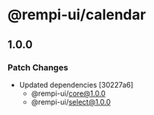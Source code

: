 # @rempi-ui/calendar

## 1.0.0

### Patch Changes

- Updated dependencies [30227a6]
  - @rempi-ui/core@1.0.0
  - @rempi-ui/select@1.0.0
